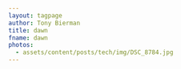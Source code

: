 ```yaml
---
layout: tagpage
author: Tony Bierman
title: dawn
fname: dawn
photos:
  - assets/content/posts/tech/img/DSC_8784.jpg
---
```

